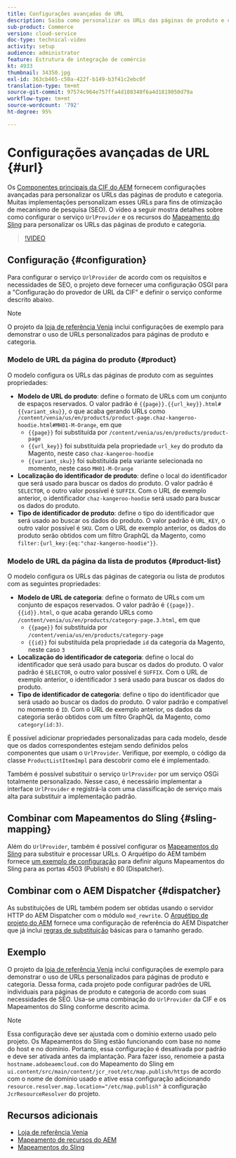 ```yaml
---
title: Configurações avançadas de URL
description: Saiba como personalizar os URLs das páginas de produto e categoria. Isso permite que as implementações otimizem URLs para mecanismos de pesquisa e promovam a descoberta.
sub-product: Commerce
version: cloud-service
doc-type: technical-video
activity: setup
audience: administrator
feature: Estrutura de integração de comércio
kt: 4933
thumbnail: 34350.jpg
exl-id: 363cb465-c50a-422f-b149-b3f41c2ebc0f
translation-type: tm+mt
source-git-commit: 97574c964e757ffa4d108340f6a4d1819050d79a
workflow-type: tm+mt
source-wordcount: '792'
ht-degree: 95%

---
```


# Configurações avançadas de URL {#url}

Os [Componentes principais da CIF do AEM](https://github.com/adobe/aem-core-cif-components) fornecem configurações avançadas para personalizar os URLs das páginas de produto e categoria. Muitas implementações personalizam esses URLs para fins de otimização de mecanismo de pesquisa (SEO). O vídeo a seguir mostra detalhes sobre como configurar o serviço `UrlProvider` e os recursos do [Mapeamento do Sling](https://sling.apache.org/documentation/the-sling-engine/mappings-for-resource-resolution.html) para personalizar os URLs das páginas de produto e categoria.

>[!VIDEO](https://video.tv.adobe.com/v/34350/?quality=12)

## Configuração {#configuration}

Para configurar o serviço `UrlProvider` de acordo com os requisitos e necessidades de SEO, o projeto deve fornecer uma configuração OSGI para a &quot;Configuração do provedor de URL da CIF&quot; e definir o serviço conforme descrito abaixo.

>[!NOTE]
>
> O projeto da [loja de referência Venia](https://github.com/adobe/aem-cif-guides-venia) inclui configurações de exemplo para demonstrar o uso de URLs personalizados para páginas de produto e categoria.

### Modelo de URL da página do produto {#product}

O modelo configura os URLs das páginas de produto com as seguintes propriedades:

* **Modelo de URL do produto**: define o formato de URLs com um conjunto de espaços reservados. O valor padrão é `{{page}}.{{url_key}}.html#{{variant_sku}}`, o que acaba gerando URLs como `/content/venia/us/en/products/product-page.chaz-kangeroo-hoodie.html#MH01-M-Orange`, em que
   * `{{page}}` foi substituída por `/content/venia/us/en/products/product-page`
   * `{{url_key}}` foi substituída pela propriedade `url_key` do produto da Magento, neste caso `chaz-kangeroo-hoodie`
   * `{{variant_sku}}` foi substituída pela variante selecionada no momento, neste caso `MH01-M-Orange`
* **Localização do identificador de produto**: define o local do identificador que será usado para buscar os dados do produto. O valor padrão é `SELECTOR`, o outro valor possível é `SUFFIX`. Com o URL de exemplo anterior, o identificador `chaz-kangeroo-hoodie` será usado para buscar os dados do produto.
* **Tipo de identificador de produto**: define o tipo do identificador que será usado ao buscar os dados do produto. O valor padrão é `URL_KEY`, o outro valor possível é `SKU`. Com o URL de exemplo anterior, os dados do produto serão obtidos com um filtro GraphQL da Magento, como `filter:{url_key:{eq:"chaz-kangeroo-hoodie"}}`.

### Modelo de URL da página da lista de produtos {#product-list}

O modelo configura os URLs das páginas de categoria ou lista de produtos com as seguintes propriedades:

* **Modelo de URL de categoria**: define o formato de URLs com um conjunto de espaços reservados. O valor padrão é `{{page}}.{{id}}.html`, o que acaba gerando URLs como `/content/venia/us/en/products/category-page.3.html`, em que
   * `{{page}}` foi substituída por `/content/venia/us/en/products/category-page`
   * `{{id}}` foi substituída pela propriedade `id` da categoria da Magento, neste caso `3`
* **Localização do identificador de categoria**: define o local do identificador que será usado para buscar os dados do produto. O valor padrão é `SELECTOR`, o outro valor possível é `SUFFIX`. Com o URL de exemplo anterior, o identificador `3` será usado para buscar os dados do produto.
* **Tipo de identificador de categoria**: define o tipo do identificador que será usado ao buscar os dados do produto. O valor padrão e compatível no momento é `ID`. Com o URL de exemplo anterior, os dados da categoria serão obtidos com um filtro GraphQL da Magento, como `category(id:3)`.

É possível adicionar propriedades personalizadas para cada modelo, desde que os dados correspondentes estejam sendo definidos pelos componentes que usam o `UrlProvider`. Verifique, por exemplo, o código da classe `ProductListItemImpl` para descobrir como ele é implementado.

Também é possível substituir o serviço `UrlProvider` por um serviço OSGi totalmente personalizado. Nesse caso, é necessário implementar a interface `UrlProvider` e registrá-la com uma classificação de serviço mais alta para substituir a implementação padrão.

## Combinar com Mapeamentos do Sling {#sling-mapping}

Além do `UrlProvider`, também é possível configurar os [Mapeamentos do Sling](https://sling.apache.org/documentation/the-sling-engine/mappings-for-resource-resolution.html) para substituir e processar URLs. O Arquétipo do AEM também fornece [um exemplo de configuração](https://github.com/adobe/aem-cif-project-archetype/tree/master/src/main/archetype/samplecontent/src/main/content/jcr_root/etc/map.publish) para definir alguns Mapeamentos do Sling para as portas 4503 (Publish) e 80 (Dispatcher).

## Combinar com o AEM Dispatcher {#dispatcher}

As substituições de URL também podem ser obtidas usando o servidor HTTP do AEM Dispatcher com o módulo `mod_rewrite`. O [Arquétipo de projeto do AEM](https://github.com/adobe/aem-project-archetype) fornece uma configuração de referência do AEM Dispatcher que já inclui [regras de substituição](https://github.com/adobe/aem-project-archetype/tree/master/src/main/archetype/dispatcher.cloud) básicas para o tamanho gerado.

## Exemplo

O projeto da [loja de referência Venia](https://github.com/adobe/aem-cif-guides-venia) inclui configurações de exemplo para demonstrar o uso de URLs personalizados para páginas de produto e categoria. Dessa forma, cada projeto pode configurar padrões de URL individuais para páginas de produto e categoria de acordo com suas necessidades de SEO. Usa-se uma combinação do `UrlProvider` da CIF e os Mapeamentos do Sling conforme descrito acima.

>[!NOTE]
>
>Essa configuração deve ser ajustada com o domínio externo usado pelo projeto. Os Mapeamentos do Sling estão funcionando com base no nome do host e no domínio. Portanto, essa configuração é desativada por padrão e deve ser ativada antes da implantação. Para fazer isso, renomeie a pasta `hostname.adobeaemcloud.com` do Mapeamento do Sling em `ui.content/src/main/content/jcr_root/etc/map.publish/https` de acordo com o nome de domínio usado e ative essa configuração adicionando `resource.resolver.map.location="/etc/map.publish"` à configuração `JcrResourceResolver` do projeto.

## Recursos adicionais

* [Loja de referência Venia](https://github.com/adobe/aem-cif-guides-venia)
* [Mapeamento de recursos do AEM](https://docs.adobe.com/content/help/pt-BR/experience-manager-65/deploying/configuring/resource-mapping.html)
* [Mapeamentos do Sling](https://sling.apache.org/documentation/the-sling-engine/mappings-for-resource-resolution.html)
